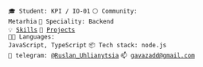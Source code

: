 <code>🎓 Student: KPI / IO-01</code>
<code>⚪ Community: Metarhia</code>
<code>👷 Speciality: Backend</code><br>
<code>💡 [Skills](SKILLS.md)</code>
<code>🧻 [Projects](PROJECTS.md)</code><br>
<code>🧑‍💻 Languages: JavaScript, TypeScript</code>
<code>📦 Tech stack: node.js</code><br>
<code>💬 telegram: [@Ruslan_Uhlianytsia](https://t.me/Ruslan_Uhlianytsia)</code>
<code>📫 [gavazadd@gmail.com](mailto:gavazadd@gmail.com)</code>
